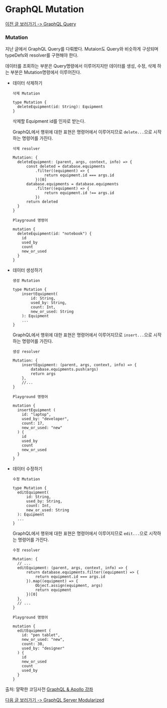 # GraphQL Mutation

[이전 글 보러가기 -> GraphQL Query](./Query.md)

### Mutation

지난 글에서 GraphQL Query를 다뤄봤다. Mutaion도 Query와 비슷하게 구성되며 typeDefs와 resolver를 구현해야 한다.<br>

데이터를 조회하는 부분은 Query명령에서 이루어지지만 데이터를 생성, 수정, 삭제 하는 부분은 Mutation명령에서 이루어진다.<br>

- 데이터 삭제하기

  `삭제 Mutation`

  ```
  type Mutation {
    deleteEquipment(id: String): Equipment
  }
  ```

  삭제할 Equipment id를 인자로 받는다.

  GraphQL에서 행위에 대한 표현은 명령어에서 이루어지므로 `delete...`으로 시작하는 명령어를 가진다.

  `삭제 resolver`

  ```
  Mutation: {
    deleteEquipment: (parent, args, context, info) => {
        const deleted = database.equipments
            .filter((equipment) => {
                return equipment.id === args.id
            })[0]
        database.equipments = database.equipments
            .filter((equipment) => {
                return equipment.id !== args.id
            })
        return deleted
    }
  }
  ```

  `Playground 명령어`

  ```
  mutation {
    deleteEquipment(id: "notebook") {
      id
      used_by
      count
      new_or_used
    }
  }
  ```

- 데이터 생성하기

  `생성 Mutation`

  ```
  type Mutation {
      insertEquipment(
          id: String,
          used_by: String,
          count: Int,
          new_or_used: String
      ): Equipment
      ...
  }
  ```

  GraphQL에서 행위에 대한 표현은 명령어에서 이루어지므로 `insert...`으로 시작하는 명령어를 가진다.

  `생성 resolver`

  ```
  Mutation: {
      insertEquipment: (parent, args, context, info) => {
          database.equipments.push(args)
          return args
      },
      //...
  }
  ```

  `Playground 명령어`

  ```
  mutation {
    insertEquipment (
      id: "laptop",
      used_by: "developer",
      count: 17,
      new_or_used: "new"
    ) {
      id
      used_by
      count
      new_or_used
    }
  }
  ```

- 데이터 수정하기

  `수정 Mutation`

  ```
  type Mutation {
    editEquipment(
        id: String,
        used_by: String,
        count: Int,
        new_or_used: String
    ): Equipment
    ...
  }
  ```

  GraphQL에서 행위에 대한 표현은 명령어에서 이루어지므로 `edit...`으로 시작하는 명령어를 가진다.

  `수정 resolver`

  ```
  Mutation: {
    // ...
    editEquipment: (parent, args, context, info) => {
        return database.equipments.filter((equipment) => {
            return equipment.id === args.id
        }).map((equipment) => {
            Object.assign(equipment, args)
            return equipment
        })[0]
    },
    // ...
  }
  ```

  `Playground 명령어`

  ```
  mutation {
    editEquipment (
      id: "pen tablet",
      new_or_used: "new",
      count: 30,
      used_by: "designer"
    ) {
      id
      new_or_used
      count
      used_by
    }
  }
  ```

출처: 얄팍한 코딩사전 [GraphQL & Apollo 강좌](https://www.youtube.com/watch?v=9BIXcXHsj0A&t=221s)

[다음 글 보러가기 -> GraphQL Server Modularized](./Modularize.md)

